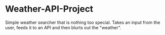 # Weather-API-Project
Simple weather searcher that is nothing too special. 
Takes an input from the user, feeds it to an API and then blurts out the "weather".

